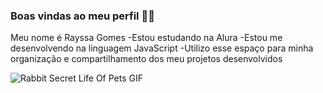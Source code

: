 ### Boas vindas ao meu perfil 💙💘

Meu nome é Rayssa Gomes
-Estou estudando na Alura
-Estou me desenvolvendo na linguagem JavaScript
-Utilizo esse espaço para minha organização e compartilhamento dos meu projetos desenvolvidos

![Rabbit Secret Life Of Pets GIF](https://media.tenor.com/ecWVLrNENfsAAAAM/rabbit-secret-life-of-pets.gif)

